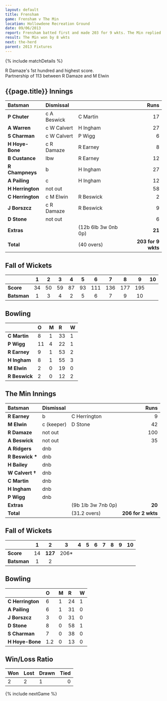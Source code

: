 ```yaml
---
layout: default
title: Frensham
game: Frensham v The Min
location: Hollowdene Recreation Ground
date: 09/06/2013
report: Frensham batted first and made 203 for 9 wkts. The Min replied with 
result: The Min won by 8 wkts
next: the-herd
parent: 2013 Fixtures
---
```


{% include matchDetails %}

R Damaze's 1st hundred and highest score. <br /> 
Partnership of 113 between R Damaze and M Elwin

## {{page.title}} Innings

| Batsman | Dismissal |  | Runs |
|:---|:---|---|---:|
| **P Chuter** | c A Beswick | C Martin | 17 |
| **A Warren** | c W Calvert | H Ingham | 27 |
| **S Charman** | c W Calvert | P Wigg | 6 |
| **H Hoye-Bone** | c R Damaze | R Earney | 8 |
| **B Custance** | lbw | R Earney | 12 |
| **R Champneys** | b | H Ingham | 27 |
| **A Pailing** | c | H Ingham | 12 |
| **H Herrington** | not out |  | 58 |
| **C Herrington** | c M Elwin | R Beswick | 2 |
| **J Borszcz** | c R Damaze | R Beswick | 9 |
| **D Stone** | not out |  | 6 |
| **Extras** | | (12b 6lb 3w 0nb 0p) | **21** |
| **Total** | | (40 overs) | **203 for 9 wkts** |

## Fall of Wickets

| | 1 | 2 | 3 | 4 | 5 | 6 | 7 | 8 | 9 | 10 |
|---|:---:|:---:|:---:|:---:|:---:|:---:|:---:|:---:|:---:|:---:|
| **Score** | 34 | 50 | 59 | 87 | 93 | 111 | 136 | 177 | 195 |  |
| **Batsman** | 1 | 3 | 4 | 2 | 5 | 6 | 7 | 9 | 10 |  |

## Bowling

| | O | M | R | W |
|---|:---|:---|:---|:---|
| **C Martin** | 8 | 1 | 33 | 1 |
| **P Wigg** | 11 | 4 | 22 | 1 |
| **R Earney** | 9 | 1 | 53 | 2 |
| **H Ingham** | 8 | 1 | 55 | 3 |
| **M Elwin** | 2 | 0 | 19 | 0 |
| **R Beswick** | 2 | 0 | 12 | 2 |

## The Min Innings

| Batsman | Dismissal |  | Runs |
|:---|:---|---|---:|
| **R Earney** | b | C Herrington | 9 |
| **M Elwin** | c (keeper) | D Stone | 42 |
| **R Damaze** | not out |  | 100 |
| **A Beswick** | not out |  | 35 |
| **A Ridgers** | dnb |  |  |
| **R Beswick &#42;** | dnb |  |  |
| **H Bailey** | dnb |  |  |
| **W Calvert &#8224;** | dnb |  |  |
| **C Martin** | dnb |  |  |
| **H Ingham** | dnb |  |  |
| **P Wigg** | dnb |  |  |
| **Extras** | | (9b 1lb 3w 7nb 0p) | **20** |
| **Total** | | (31.2 overs) | **206 for 2 wkts** |

## Fall of Wickets

| | 1 | 2 | 3 | 4 | 5 | 6 | 7 | 8 | 9 | 10 |
|---|:---:|:---:|:---:|:---:|:---:|:---:|:---:|:---:|:---:|:---:|
| **Score** | 14 | **127** | 206&#42; |  |  |  |  |  |  |  |
| **Batsman** | 1 | 2 |  |  |  |  |  |  |  |  |

## Bowling

| | O | M | R | W |
|---|:---|:---|:---|:---|
| **C Herrington** | 6 | 1 | 24 | 1 |
| **A Pailing** | 6 | 1 | 31 | 0 |
| **J Borszcz** | 3 | 0 | 31 | 0 |
| **D Stone** | 8 | 0 | 58 | 1 |
| **S Charman** | 7 | 0 | 38 | 0 |
| **H Hoye-Bone** | 1.2 | 0 | 13 | 0 |

## Win/Loss Ratio

| Won | Lost | Drawn | Tied |
|:---|:---|:---|---:|
| 2 | 2 | 1 | 0 |

{% include nextGame %}